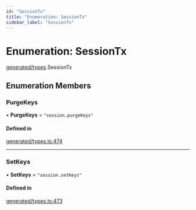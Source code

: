 ```yaml
---
id: "SessionTx"
title: "Enumeration: SessionTx"
sidebar_label: "SessionTx"
---
```


# Enumeration: SessionTx

[generated/types](../../../../modules/Generated/Types/Types.md).SessionTx

## Enumeration Members

### PurgeKeys

• **PurgeKeys** = ``"session.purgeKeys"``

#### Defined in

[generated/types.ts:474](https://github.com/PolymeshAssociation/polymesh-sdk/blob/15be87e8/src/generated/types.ts#L474)

___

### SetKeys

• **SetKeys** = ``"session.setKeys"``

#### Defined in

[generated/types.ts:473](https://github.com/PolymeshAssociation/polymesh-sdk/blob/15be87e8/src/generated/types.ts#L473)
